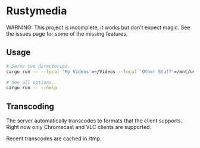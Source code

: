 # Rustymedia

WARNING: This project is incomplete, it works but don't expect magic. See the issues page for some of the missing features.

## Usage

```sh
# Serve two directories.
cargo run -- --local 'My Videos'=~/Videos --local 'Other Stuff'=/mnt/usb/vids

# See all options.
cargo run -- --help
```

## Transcoding

The server automatically transcodes to formats that the client supports. Right now only Chromecast and VLC clients are supported.

Recent transcodes are cached in /tmp.
